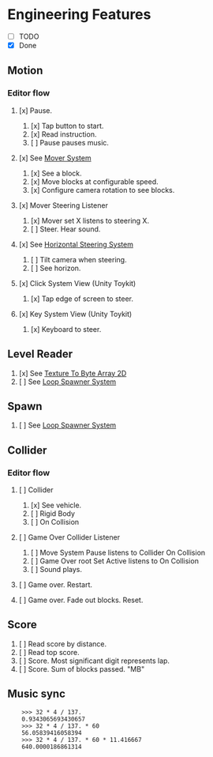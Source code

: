 # Engineering Features

- [ ] TODO
- [x] Done

## Motion

### Editor flow

1. [x] Pause.
    1. [x] Tap button to start.
    1. [x] Read instruction.
    1. [ ] Pause pauses music.
1. [x] See [Mover System](LudumDare42/Assets/Scripts/MoverSystem.cs)
    1. [x] See a block.
    1. [x] Move blocks at configurable speed.
    1. [x] Configure camera rotation to see blocks.
1. [x] Mover Steering Listener
    1. [x] Mover set X listens to steering X.
    1. [ ] Steer. Hear sound.

1. [x] See [Horizontal Steering System](LudumDare42/Assets/UnityToykit/HorizontalSteeringSystem.cs)
    1. [ ] Tilt camera when steering.
    1. [ ] See horizon.

1. [x] Click System View (Unity Toykit)
    1. [x] Tap edge of screen to steer.
1. [x] Key System View (Unity Toykit)
    1. [x] Keyboard to steer.

## Level Reader

1. [x] See [Texture To Byte Array 2D](LudumDare42/Assets/UnityToykit/TextureToByteArray2D.cs)
1. [ ] See [Loop Spawner System](LudumDare/Assets/Scripts/LoopSpawnerSystem.cs)

## Spawn

1. [ ] See [Loop Spawner System](LudumDare/Assets/Scripts/LoopSpawnerSystem.cs)

## Collider

### Editor flow

1. [ ] Collider
    1. [x] See vehicle.
    1. [ ] Rigid Body
    1. [ ] On Collision

1. [ ] Game Over Collider Listener
    1. [ ] Move System Pause listens to Collider On Collision
    1. [ ] Game Over root Set Active listens to On Collision
    1. [ ] Sound plays.

1. [ ] Game over. Restart.
1. [ ] Game over. Fade out blocks. Reset.

## Score

1. [ ] Read score by distance.
1. [ ] Read top score.
1. [ ] Score. Most significant digit represents lap.
1. [ ] Score. Sum of blocks passed.  "MB"

## Music sync

        >>> 32 * 4 / 137.
        0.9343065693430657
        >>> 32 * 4 / 137. * 60
        56.05839416058394
        >>> 32 * 4 / 137. * 60 * 11.416667
        640.0000186861314
